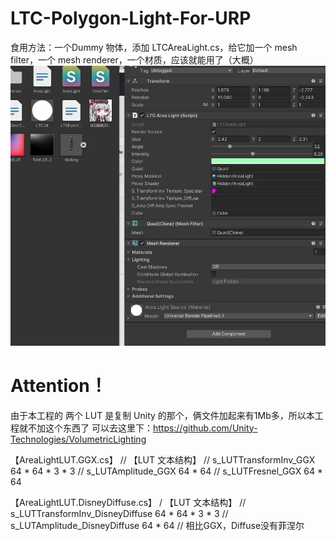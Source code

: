 # LTC-Polygon-Light-For-URP
食用方法：一个Dummy 物体，添加 LTCAreaLight.cs，给它加一个 mesh filter，一个 mesh renderer，一个材质，应该就能用了（大概）
![image](https://github.com/DaiZiLing/LTC-Polygon-Light-For-URP/blob/main/QQ%E6%88%AA%E5%9B%BE20220429170522.jpg)

# Attention！
由于本工程的 两个 LUT 是复制 Unity 的那个，俩文件加起来有1Mb多，所以本工程就不加这个东西了
可以去这里下：https://github.com/Unity-Technologies/VolumetricLighting

【AreaLightLUT.GGX.cs】
// 【LUT 文本结构】
// s_LUTTransformInv_GGX  64 * 64 * 3 * 3
// s_LUTAmplitude_GGX  64 * 64
// s_LUTFresnel_GGX  64 * 64

【AreaLightLUT.DisneyDiffuse.cs】
/ 【LUT 文本结构】
// s_LUTTransformInv_DisneyDiffuse 64 * 64 * 3 * 3
// s_LUTAmplitude_DisneyDiffuse 64 * 64
// 相比GGX，Diffuse没有菲涅尔
